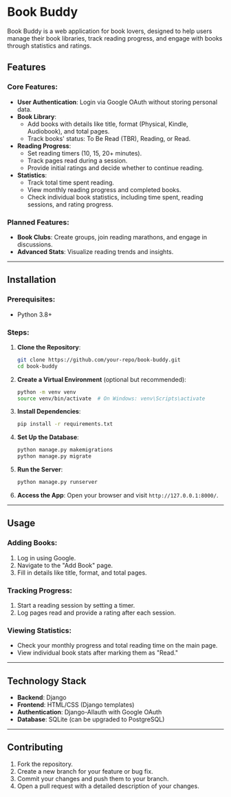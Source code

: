 # Book Buddy

Book Buddy is a web application for book lovers, designed to help users manage their book libraries, track reading progress, and engage with books through statistics and ratings.

## Features

### Core Features:
- **User Authentication**: Login via Google OAuth without storing personal data.
- **Book Library**:
  - Add books with details like title, format (Physical, Kindle, Audiobook), and total pages.
  - Track books' status: To Be Read (TBR), Reading, or Read.
- **Reading Progress**:
  - Set reading timers (10, 15, 20+ minutes).
  - Track pages read during a session.
  - Provide initial ratings and decide whether to continue reading.
- **Statistics**:
  - Track total time spent reading.
  - View monthly reading progress and completed books.
  - Check individual book statistics, including time spent, reading sessions, and rating progress.

### Planned Features:
- **Book Clubs**: Create groups, join reading marathons, and engage in discussions.
- **Advanced Stats**: Visualize reading trends and insights.

---

## Installation

### Prerequisites:
- Python 3.8+

### Steps:
1. **Clone the Repository**:
   ```bash
   git clone https://github.com/your-repo/book-buddy.git
   cd book-buddy
   ```

2. **Create a Virtual Environment** (optional but recommended):
   ```bash
   python -m venv venv
   source venv/bin/activate  # On Windows: venv\Scripts\activate
   ```

3. **Install Dependencies**:
   ```bash
   pip install -r requirements.txt
   ```

4. **Set Up the Database**:
   ```bash
   python manage.py makemigrations
   python manage.py migrate
   ```

5. **Run the Server**:
   ```bash
   python manage.py runserver
   ```

6. **Access the App**:
   Open your browser and visit `http://127.0.0.1:8000/`.

---

## Usage

### Adding Books:
1. Log in using Google.
2. Navigate to the "Add Book" page.
3. Fill in details like title, format, and total pages.

### Tracking Progress:
1. Start a reading session by setting a timer.
2. Log pages read and provide a rating after each session.

### Viewing Statistics:
- Check your monthly progress and total reading time on the main page.
- View individual book stats after marking them as "Read."

---

## Technology Stack

- **Backend**: Django
- **Frontend**: HTML/CSS (Django templates)
- **Authentication**: Django-Allauth with Google OAuth
- **Database**: SQLite (can be upgraded to PostgreSQL)

---

## Contributing

1. Fork the repository.
2. Create a new branch for your feature or bug fix.
3. Commit your changes and push them to your branch.
4. Open a pull request with a detailed description of your changes.
